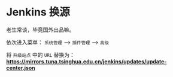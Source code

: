 # Jenkins 换源

老生常谈，毕竟国外出品嘛。

依次进入菜单： `系统管理` --> `插件管理` --> `高级`

将 `升级站点` 中的 `URL` 替换为：**https://mirrors.tuna.tsinghua.edu.cn/jenkins/updates/update-center.json** 
